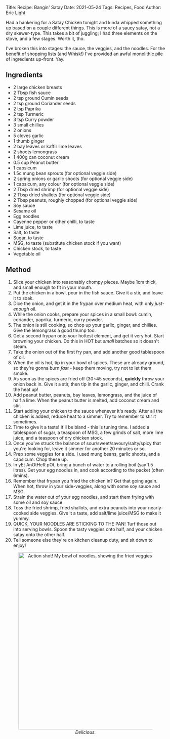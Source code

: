 Title: Recipe: Bangin' Satay 
Date: 2021-05-24
Tags: Recipes, Food
Author: Eric Light

Had a hankering for a Satay Chicken tonight and kinda whipped something up based on a couple different things.  This is more of a saucy satay, not a dry skewer-type. This takes a bit of juggling; I had three elements on the stove, and a few stages. Worth it, tho.

I've broken this into stages: the sauce, the veggies, and the noodles.  For the benefit of shopping lists (and Whisk!) I've provided an awful monolithic pile of ingredients up-front.  Yay.

Ingredients
-----------
* 2 large chicken breasts
* 2 Tbsp fish sauce
* 2 tsp ground Cumin seeds
* 2 tsp ground Coriander seeds
* 2 tsp Paprika
* 2 tsp Turmeric
* 3 tsp Curry powder
* 3 small chillies
* 2 onions
* 5 cloves garlic
* 1 thumb ginger
* 2 bay leaves or kaffir lime leaves
* 2 shoots lemongrass
* 1 400g can coconut cream
* 0.5 cup Peanut butter
* 1 capsicum
* 1.5c mung bean sprouts (for optional veggie side)
* 2 spring onions or garlic shoots (for optional veggie side)
* 1 capsicum, any colour (for optional veggie side)
* 2 Tbsp dried shrimp (for optional veggie side)
* 2 Tbsp dried shallots (for optional veggie side)
* 2 Tbsp peanuts, roughly chopped (for optional veggie side)
* Soy sauce
* Sesame oil
* Egg noodles
* Cayenne pepper or other chilli, to taste
* Lime juice, to taste
* Salt, to taste
* Sugar, to taste
* MSG, to taste (substitute chicken stock if you want)
* Chicken stock, to taste
* Vegetable oil


Method
------

1. Slice your chicken into reasonably chompy pieces. Maybe 1cm thick, and small enough to fit in your mouth.
1. Put the chicken in a bowl, pour in the fish sauce. Give it a stir, and leave it to soak.
1. Dice the onion, and get it in the frypan over medium heat, with only *just-enough* oil.
1. While the onion cooks, prepare your spices in a small bowl: cumin, coriander, paprika, turmeric, curry powder.
1. The onion is still cooking, so chop up your garlic, ginger, and chillies. Give the lemongrass a good thump too.
1. Get a second frypan onto your hottest element, and get it very hot. Start browning your chicken. Do this in HOT but _small_ batches so it doesn't steam.
1. Take the onion out of the first fry pan, and add another good tablespoon of oil. 
1. When the oil is hot, tip in your bowl of spices. These are already ground, so they're gonna burn _fast_ - keep them moving, try not to let them smoke.
1. As soon as the spices are fried off (30~45 seconds), **quickly** throw your onion back in. Give it a stir, then tip in the garlic, ginger, and chilli. Crank the heat up!
1. Add peanut butter, peanuts, bay leaves, lemongrass, and the juice of half a lime. When the peanut butter is melted, add coconut cream and stir. 
1. Start adding your chicken to the sauce whenever it's ready. After all the chicken is added, reduce heat to a simmer. Try to remember to stir it sometimes.
1. Time to give it a taste! It'll be bland - this is tuning time. I added a tablespoon of sugar, a teaspoon of MSG, a few grinds of salt, more lime juice, and a teaspoon of dry chicken stock. 
1. Once you've struck the balance of sour/sweet/savoury/salty/spicy that you're looking for, leave it simmer for another 20 minutes or so.
1. Prep some veggies for a side. I used mung beans, garlic shoots, and a capsicum. Chop these up.
1. In yEt AnOtHeR pOt, bring a bunch of water to a rolling boil (say 1.5 litres). Get your egg noodles in, and cook according to the packet (often 6mins).
1. Remember that frypan you fried the chicken in? Get that going again. When hot, throw in your side-veggies, along with some soy sauce and MSG.
1. Strain the water out of your egg noodles, and start them frying with some oil and soy sauce.
1. Toss the fried shrimp, fried shallots, and extra peanuts into your nearly-cooked side veggies. Give it a taste, add salt/lime juice/MSG to make it yummy.
1. QUICK, YOUR NOODLES ARE STICKING TO THE PAN! Turf those out into serving bowls. Spoon the tasty veggies onto half, and your chicken satay onto the other half.
1. Tell someone else they're on kitchen cleanup duty, and sit down to enjoy!

<figure align="center">
  <img src="{static}/images/Food/satay.jpg" width="560" alt="Action shot!  My bowl of noodles, showing the fried veggies and satay chicken"/>
  <figcaption><em>Delicious.</em></figcaption>
</figure>
